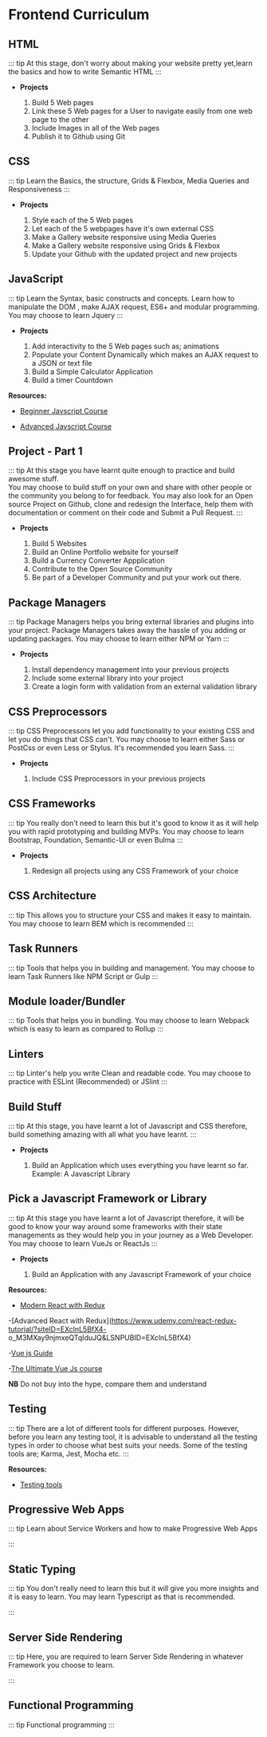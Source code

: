# Frontend Curriculum


## HTML
::: tip
At this stage, don't worry about making your website pretty yet,learn the basics and how to write Semantic HTML
:::

* **Projects** <Badge text="Todo" type="tip"/>
    1. Build 5 Web pages
    2. Link these 5 Web pages for a User to navigate easily from one web page to the other
    3. Include Images in all of the Web pages
    4. Publish it to Github using Git


## CSS
::: tip
Learn the Basics, the structure, Grids & Flexbox, Media Queries and Responsiveness
:::

* **Projects** <Badge text="Todo" type="tip"/>
    1. Style each of the 5 Web pages
    2. Let each of the 5 webpages have it's own external CSS
    3. Make a Gallery website responsive using Media Queries
    4. Make a Gallery website responsive using Grids & Flexbox
    5. Update your Github with the updated project and new projects


## JavaScript
::: tip
Learn the Syntax, basic constructs and concepts.
Learn how to manipulate the DOM , make AJAX request, ES6+ and modular programming.
You may choose to learn Jquery 
:::


* **Projects** <Badge text="Todo" type="tip"/>
    1. Add interactivity to the 5 Web pages such as; animations 
    2. Populate your Content Dynamically which makes an AJAX request to a JSON or text file
    3. Build a Simple Calculator Application 
    4. Build a timer Countdown
    
**Resources:**
  - [Beginner Javscript Course](https://www.udemy.com/the-complete-javascript-course/?siteID=EXclnL5BfX4-Vmv0_MLYu1BXxejDTYke8A&LSNPUBID=EXclnL5BfX4)
  
  - [Advanced Javscript Course](https://www.udemy.com/advanced-javascript-course/?siteID=EXclnL5BfX4-U5PkC7TgDJtPFqSKGhu4LA&LSNPUBID=EXclnL5BfX4)


## Project - Part 1
::: tip
At this stage you have learnt quite enough to practice and build awesome stuff.  
You may choose to build stuff on your own and share with other people or the community you belong to for feedback. 
You may also look for an Open source Project on Github, clone and redesign the Interface, help them with documentation or comment on their code and Submit a Pull Request. 
:::

* **Projects** <Badge text="Todo" type="tip"/> 
    1. Build 5 Websites
    2. Build an Online Portfolio website for yourself
    3. Build a Currency Converter Appplication
    4. Contribute to the Open Source Community
    5. Be part of a Developer Community and put your work out there.


## Package Managers
::: tip
Package Managers helps you bring external libraries and plugins into your project. Package Managers takes 
away the hassle of you adding or updating packages. You may choose to learn either NPM or Yarn
:::

* **Projects** <Badge text="Todo" type="tip"/> 
    1. Install dependency management into your previous projects
    2. Include some external library into your project
    3. Create a login form with validation from an external validation library


## CSS Preprocessors
::: tip
CSS Preprocessors let you add functionality to your existing CSS and let you do things that CSS can't.
You may choose to learn either Sass or PostCss or even Less or Stylus. It's recommended you learn Sass.
:::
* **Projects** <Badge text="Todo" type="tip"/> 
    1. Include CSS Preprocessors in your previous projects


## CSS Frameworks
::: tip
You really don't need to learn this but it's good to know it as it
will help you with rapid prototyping and building MVPs. You may choose to 
learn Bootstrap, Foundation, Semantic-UI or even Bulma
:::
* **Projects** <Badge text="Todo" type="tip"/> 
    1. Redesign all projects using any CSS Framework of your choice


## CSS Architecture
::: tip
This allows you to structure your CSS and makes it easy to maintain. 
You may choose to learn BEM which is recommended
:::


## Task Runners
::: tip
Tools that helps you in building and management. 
You may choose to learn Task Runners like NPM Script or Gulp
:::

        
## Module loader/Bundler
::: tip
Tools that helps you in bundling. 
You may choose to learn Webpack which is easy to learn as compared to Rollup
:::


## Linters
::: tip
Linter's help you write Clean and readable code.
You may choose to practice with ESLint (Recommended) or JSlint
:::


## Build Stuff
::: tip
At this stage, you have learnt a lot of Javascript and CSS therefore, build something amazing with 
all what you have learnt.
:::

* **Projects** <Badge text="Todo" type="tip"/> 
    1. Build an Application which uses everything you have learnt so far. Example: A Javascript Library


## Pick a Javascript Framework or Library
::: tip
At this stage you have learnt a lot of Javascript therefore, it will be good to know your way around some frameworks 
with their state managements as they would help you in your journey as a Web Developer. You may choose to learn
VueJs or ReactJs 
:::

* **Projects** <Badge text="Todo" type="tip"/> 
    1. Build an Application with any Javascript Framework of your choice
    
 **Resources:**
  - [Modern React with Redux](https://www.udemy.com/react-redux/?siteID=EXclnL5BfX4-ZrQ8hV9zog3.vbH5zzaFjQ&LSNPUBID=EXclnL5BfX4)
  
  -[Advanced React with Redux](https://www.udemy.com/react-redux-tutorial/?siteID=EXclnL5BfX4-       o_M3MXay9njmxeQTqIduJQ&LSNPUBID=EXclnL5BfX4)
  
  -[Vue js Guide](https://www.udemy.com/vuejs-2-the-complete-guide/?siteID=EXclnL5BfX4-0vQfH.UnlqTztMpUyUGAsg&LSNPUBID=EXclnL5BfX4)
  
  -[The Ultimate Vue Js course](https://www.udemy.com/vuejs-2-essentials/?siteID=EXclnL5BfX4-f7CoQEohy.KhRTyqOnxYiA&LSNPUBID=EXclnL5BfX4)


 **NB**
Do not buy into the hype, compare them and understand



## Testing
::: tip
There are a lot of different tools for different purposes. However, before you learn any testing tool, it is advisable
to understand all the testing types in order to choose what best suits your needs. Some of the testing tools are; Karma, Jest, Mocha etc.
:::

**Resources:**
  - [Testing tools](https://frontendmasters.com/books/front-end-handbook/2017/tools/testing.html)



## Progressive Web Apps
::: tip
Learn about Service Workers and how to make Progressive Web Apps

:::


## Static Typing
::: tip
You don't really need to learn this but it will give you more insights and it is easy to learn. You may learn Typescript as that 
is recommended.

:::


## Server Side Rendering
::: tip
Here, you are required to learn Server Side Rendering in whatever Framework you choose to learn. 

:::


## Functional Programming
::: tip
Functional programming
:::
